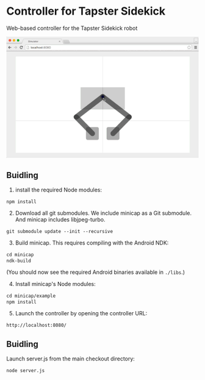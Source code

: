 # Controller for Tapster Sidekick 
Web-based controller for the Tapster Sidekick robot

![Controller demo](doc/demo.gif)

## Buidling

  1.  install the required Node modules:

  ```
  npm install
  ```

  2.  Download all git submodules. We include minicap as a Git submodule. And minicap includes libjpeg-turbo.

  ```
  git submodule update --init --recursive
  ```

  3.  Build minicap. This requires compiling with the Android NDK:

  ```
  cd minicap
  ndk-build
  ```

  (You should now see the required Android binaries available in `./libs`.)

  4.  Install minicap's Node modules:

  ```
  cd minicap/example
  npm install
  ```
  
  5. Launch the controller by opening the controller URL:
  ```
  http://localhost:8080/
  ```

## Buidling

Launch server.js from the main checkout directory:

```
node server.js
```